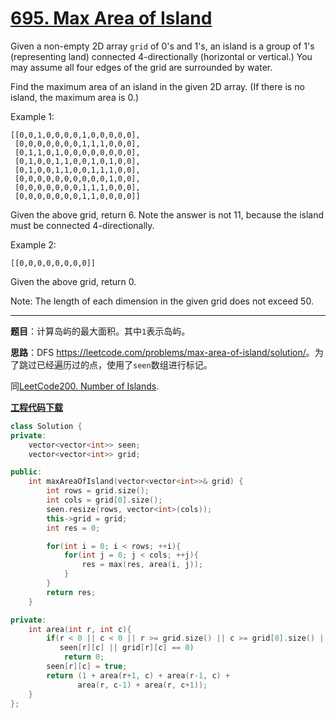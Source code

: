 # [695. Max Area of Island](https://leetcode.com/problems/max-area-of-island/)

Given a non-empty 2D array `grid` of 0's and 1's, an island is a group of 1's (representing land) connected 4-directionally (horizontal or vertical.) You may assume all four edges of the grid are surrounded by water.

Find the maximum area of an island in the given 2D array. (If there is no island, the maximum area is 0.)

Example 1:

    [[0,0,1,0,0,0,0,1,0,0,0,0,0],
     [0,0,0,0,0,0,0,1,1,1,0,0,0],
     [0,1,1,0,1,0,0,0,0,0,0,0,0],
     [0,1,0,0,1,1,0,0,1,0,1,0,0],
     [0,1,0,0,1,1,0,0,1,1,1,0,0],
     [0,0,0,0,0,0,0,0,0,0,1,0,0],
     [0,0,0,0,0,0,0,1,1,1,0,0,0],
     [0,0,0,0,0,0,0,1,1,0,0,0,0]]
Given the above grid, return 6. Note the answer is not 11, because the island must be connected 4-directionally.

Example 2:

    [[0,0,0,0,0,0,0,0]]
Given the above grid, return 0.

Note: The length of each dimension in the given grid does not exceed 50.

-----

**题目**：计算岛屿的最大面积。其中`1`表示岛屿。

**思路**：DFS <https://leetcode.com/problems/max-area-of-island/solution/>。为了跳过已经遍历过的点，使用了`seen`数组进行标记。

同[LeetCode200. Number of Islands](https://leetcode.com/problems/number-of-islands/).

[**工程代码下载**](https://github.com/abesft/leetcode)

```cpp
class Solution {
private:
    vector<vector<int>> seen;
    vector<vector<int>> grid;

public:
    int maxAreaOfIsland(vector<vector<int>>& grid) {
        int rows = grid.size();
        int cols = grid[0].size();
        seen.resize(rows, vector<int>(cols));
        this->grid = grid;
        int res = 0;

        for(int i = 0; i < rows; ++i){
            for(int j = 0; j < cols; ++j){
                res = max(res, area(i, j));
            }
        }
        return res;
    }

private:
    int area(int r, int c){
        if(r < 0 || c < 0 || r >= grid.size() || c >= grid[0].size() || 
           seen[r][c] || grid[r][c] == 0)
            return 0;
        seen[r][c] = true;
        return (1 + area(r+1, c) + area(r-1, c) +
               area(r, c-1) + area(r, c+1));
    }
};
```